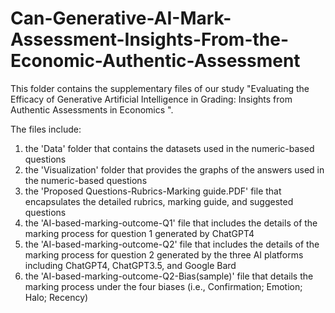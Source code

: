 # Can-Generative-AI-Mark-Assessment-Insights-From-the-Economic-Authentic-Assessment
This folder contains the supplementary files of our study "Evaluating the Efficacy of Generative Artificial Intelligence in Grading: Insights from Authentic Assessments in Economics ".

The files include:
1) the 'Data' folder that contains the datasets used in the numeric-based questions
2) the 'Visualization' folder that provides the graphs of the answers used in the numeric-based questions
3) the 'Proposed Questions-Rubrics-Marking guide.PDF' file that encapsulates the detailed rubrics, marking guide, and suggested questions
4) the 'AI-based-marking-outcome-Q1' file that includes the details of the marking process for question 1 generated by ChatGPT4
5) the 'AI-based-marking-outcome-Q2' file that includes the details of the marking process for question 2 generated by the three AI platforms including ChatGPT4, ChatGPT3.5, and Google Bard
6) the 'AI-based-marking-outcome-Q2-Bias(sample)' file that details the marking process under the four biases (i.e., Confirmation; Emotion; Halo; Recency)
